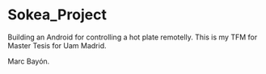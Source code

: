 # Sokea_Project
Building an Android for controlling a hot plate remotelly. 
This is my TFM for Master Tesis for Uam Madrid.

Marc Bayón.
